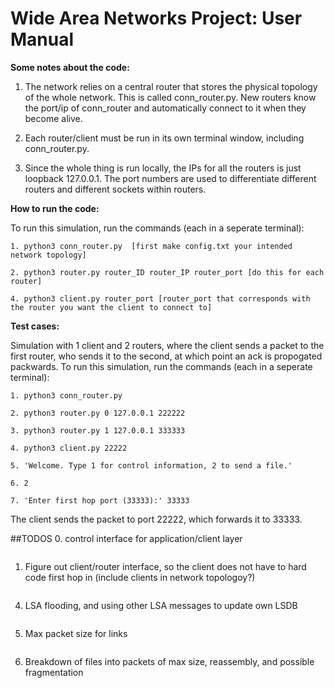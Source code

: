 # Wide Area Networks Project: User Manual

**Some notes about the code:**

1. The network relies on a central router that stores the physical topology of the whole network. This is called conn_router.py. New routers know the port/ip of conn_router and automatically connect to it when they become alive. 

2. Each router/client must be run in its own terminal window, including conn_router.py.

3. Since the whole thing is run locally, the IPs for all the routers is just loopback 127.0.0.1. The port numbers are used to differentiate different routers and different sockets within routers. 

**How to run the code:**

To run this simulation, run the commands (each in a seperate terminal): 
```
1. python3 conn_router.py  [first make config.txt your intended network topology]
```
```
2. python3 router.py router_ID router_IP router_port [do this for each router]
```
```
4. python3 client.py router_port [router_port that corresponds with the router you want the client to connect to]
```

**Test cases:**

Simulation with 1 client and 2 routers, where the client sends a packet to the first router, who sends it to the second, at which point an ack is propogated packwards. To run this simulation, run the commands (each in a seperate terminal): 
```
1. python3 conn_router.py  
```
```
2. python3 router.py 0 127.0.0.1 222222
```
```
3. python3 router.py 1 127.0.0.1 333333 
```
```
4. python3 client.py 22222
```
```
5. 'Welcome. Type 1 for control information, 2 to send a file.' 
```
```
6. 2 
```
```
7. 'Enter first hop port (33333):' 33333 
```
The client sends the packet to port 22222, which forwards it to 33333.

##TODOS
0. control interface for application/client layer 
```
```
1. Figure out client/router interface, so the client does not have to hard code first hop in (include clients in network topologoy?)
```
```
4. LSA flooding, and using other LSA messages to update own LSDB 
```
```
5. Max packet size for links
```
```
6. Breakdown of files into packets of max size, reassembly, and possible fragmentation
```
```

    
